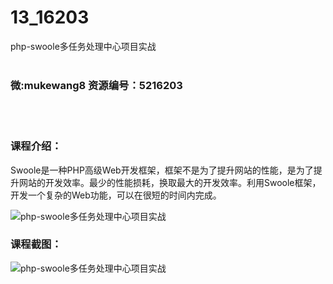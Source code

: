 # 13_16203
php-swoole多任务处理中心项目实战
<br/></br>
<h3>微:mukewang8 资源编号：5216203</h3>
<br/></br>
<h3>课程介绍：</h3>
<p><a title="查看与 Swoole 相关的文章" target="_blank">Swoole</a>是一种PHP高级Web开发框架，框架不是为了提升网站的性能，是为了提升网站的开发效率。最少的性能损耗，换取最大的开发效率。利用Swoole框架，开发一个复杂的Web功能，可以在很短的时间内完成。</p>
<p><img src="https://www.ko996.com/wp-content/uploads/img/2020/11/2-53-300x170.png" alt="php-swoole多任务处理中心项目实战"></p>
<div class="info-desc">
<h3>课程截图：</h3>
<p><img src="https://www.ko996.com/wp-content/uploads/img/2020/11/1-52.png" alt="php-swoole多任务处理中心项目实战"></p>


			
</div>
